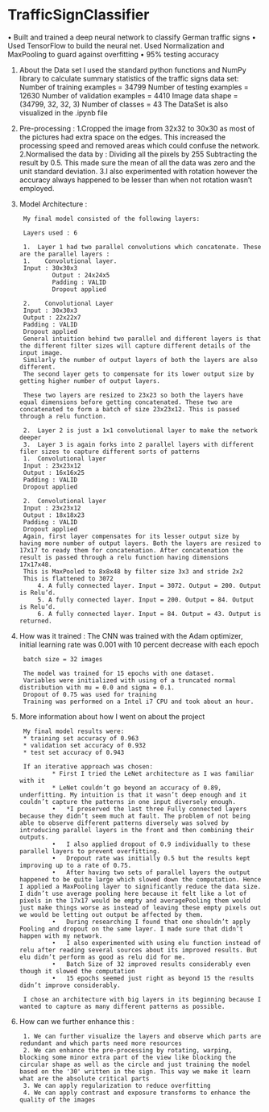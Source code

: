 # TrafficSignClassifier
• Built and trained a deep neural network to classify German traffic signs • Used TensorFlow to build the neural net. Used Normalization and MaxPooling to guard against overfitting • 95% testing accuracy

1. About the Data set
        I used the standard python functions and NumPy library to calculate summary statistics of the traffic signs data set:
        Number of training examples = 34799
        Number of testing examples = 12630
        Number of validation examples = 4410
        Image data shape = (34799, 32, 32, 3)
        Number of classes = 43
   The DataSet is also visualized in the .ipynb file
   
2. Pre-processing : 
        1.Cropped the image from 32x32 to 30x30 as most of the pictures had extra space on the edges. This increased the processing speed and removed areas which could confuse the network.
        2.Normalised the data by : Dividing all the pixels by 255
        Subtracting the result by 0.5. This made sure the mean of all the data was zero and the unit standard deviation.
        3.I also experimented with rotation however the accuracy always happened to be lesser than when not rotation wasn’t employed. 

3. Model Architecture : 

        My final model consisted of the following layers:

        Layers used : 6

        1.	Layer 1 had two parallel convolutions which concatenate. These are the parallel layers :
        1.	  Convolutional layer. 
        Input : 30x30x3
                Output : 24x24x5
                Padding : VALID
                Dropout applied

        2.	  Convolutional Layer
        Input : 30x30x3
        Output : 22x22x7
        Padding : VALID
        Dropout applied
        General intuition behind two parallel and different layers is that the different filter sizes will capture different details of the input image.
        Similarly the number of output layers of both the layers are also different.
        The second layer gets to compensate for its lower output size by getting higher number of output layers.

        These two layers are resized to 23x23 so both the layers have equal dimensions before getting concatenated. These two are concatenated to form a batch of size 23x23x12. This is passed through a relu function.

        2.	Layer 2 is just a 1x1 convolutional layer to make the network deeper
        3.	Layer 3 is again forks into 2 parallel layers with different filer sizes to capture different sorts of patterns
        1.	Convolutional layer
        Input : 23x23x12
        Output : 16x16x25
        Padding : VALID
        Dropout applied

        2.	Convolutional layer
        Input : 23x23x12
        Output : 18x18x23
        Padding : VALID
        Dropout applied
        Again, first layer compensates for its lesser output size by having more number of output layers. Both the layers are resized to 17x17 to ready them for concatenation. After concatenation the result is passed through a relu function having dimensions 17x17x48.
        This is MaxPooled to 8x8x48 by filter size 3x3 and stride 2x2
        This is flattened to 3072
            4. A fully connected layer. Input = 3072. Output = 200. Output is Relu’d.
            5. A fully connected layer. Input = 200. Output = 84. Output is Relu’d.
            6. A fully connected layer. Input = 84. Output = 43. Output is returned.
            
3. How was it trained : 
        The CNN was trained with the Adam optimizer, initial learning rate was 0.001 with 10 percent decrease with each epoch

        batch size = 32 images

        The model was trained for 15 epochs with one dataset.
        Variables were initialized with using of a truncated normal distribution with mu = 0.0 and sigma = 0.1. 
        Dropout of 0.75 was used for training
        Training was performed on a Intel i7 CPU and took about an hour.

4. More information about how I went on about the project

        My final model results were:
        * training set accuracy of 0.963
        * validation set accuracy of 0.932
        * test set accuracy of 0.943

        If an iterative approach was chosen:
                * First I tried the LeNet architecture as I was familiar with it
                * LeNet couldn’t go beyond an accuracy of 0.89, underfitting. My intuition is that it wasn’t deep enough and it couldn’t capture the patterns in one input diversely enough.
                •	*I preserved the last three Fully connected layers because they didn’t seem much at fault. The problem of not being able to observe different patterns diversely was solved by introducing parallel layers in the front and then combining their outputs.
                •	I also applied dropout of 0.9 individually to these parallel layers to prevent overfitting.
                •	Dropout rate was initially 0.5 but the results kept improving up to a rate of 0.75.
                •	After having two sets of parallel layers the output happened to be quite large which slowed down the computation. Hence I applied a MaxPooling layer to significantly reduce the data size. I didn’t use average pooling here because it felt like a lot of pixels in the 17x17 would be empty and averagePooling them would just make things worse as instead of leaving these empty pixels out we would be letting out output be affected by them. 
                •	During researching I found that one shouldn’t apply Pooling and dropout on the same layer. I made sure that didn’t happen with my network.
                •	I also experimented with using elu function instead of relu after reading several sources about its improved results. But elu didn’t perform as good as relu did for me.
                •	Batch Size of 32 improved results considerably even though it slowed the computation
                •	15 epochs seemed just right as beyond 15 the results didn’t improve considerably.

        I chose an architecture with big layers in its beginning because I wanted to capture as many different patterns as possible.

5. How can we further enhance this : 

        1. We can further visualize the layers and observe which parts are redundant and which parts need more resources
        2. We can enhance the pre-processing by rotating, warping, blocking some minor extra part of the view like blocking the circular shape as well as the circle and just training the model based on the '30' written in the sign. This way we make it learn what are the absolute critical parts
        3. We can apply regularization to reduce overfitting
        4. We can apply contrast and exposure transforms to enhance the quality of the images
        
